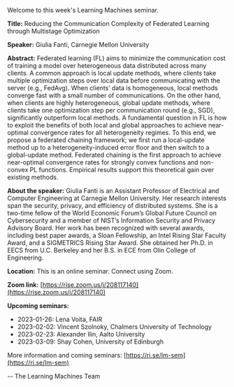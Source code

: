Welcome to this week's Learning Machines seminar.

**Title:** Reducing the Communication Complexity of Federated Learning through Multistage Optimization

**Speaker:** Giulia Fanti, Carnegie Mellon University

**Abstract:** Federated learning (FL) aims to minimize the communication cost of training a model over heterogeneous data distributed across many clients. A common approach is local update methods, where clients take multiple optimization steps over local data before communicating with the server (e.g., FedAvg). When clients’ data is homogeneous, local methods converge fast with a small number of communications. On the other hand, when clients are highly heterogeneous, global update methods, where clients take one optimization step per communication round (e.g., SGD), significantly outperform local methods. A fundamental question in FL is how to exploit the benefits of both local and global approaches to achieve near-optimal convergence rates for all heterogeneity regimes. To this end, we propose a federated chaining framework; we first run a local-update method up to a heterogeneity-induced error floor and then switch to a global-update method. Federated chaining is the first approach to achieve near-optimal convergence rates for strongly convex functions and non-convex PL functions. Empirical results support this theoretical gain over existing methods.

**About the speaker:** Giulia Fanti is an Assistant Professor of Electrical and Computer Engineering at Carnegie Mellon University. Her research interests span the security, privacy, and efficiency of distributed systems. She is a two-time fellow of the World Economic Forum’s Global Future Council on Cybersecurity and a member of NIST’s Information Security and Privacy Advisory Board. Her work has been recognized with several awards, including best paper awards, a Sloan Fellowship, an Intel Rising Star Faculty Award, and a SIGMETRICS Rising Star Award. She obtained her Ph.D. in EECS from U.C. Berkeley and her B.S. in ECE from Olin College of Engineering.

**Location:** This is an online seminar. Connect using Zoom.

**Zoom link:** [https://rise.zoom.us/j/208117140](https://rise.zoom.us/j/208117140)

**Upcoming seminars:**

* 2023-01-26: Lena Voita, FAIR
* 2023-02-02: Vincent Szolnoky, Chalmers University of Technology
* 2023-02-23: Alexander Ilin, Aalto University
* 2023-03-09: Shay Cohen, University of Edinburgh

More information and coming seminars: [https://ri.se/lm-sem](https://ri.se/lm-sem)

-- The Learning Machines Team

